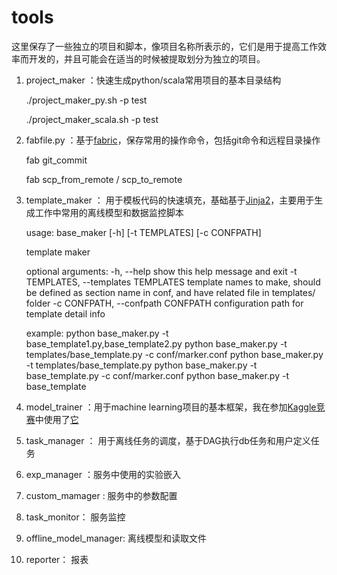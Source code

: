 # tools

这里保存了一些独立的项目和脚本，像项目名称所表示的，它们是用于提高工作效率而开发的，并且可能会在适当的时候被提取划分为独立的项目。

1. project_maker ：快速生成python/scala常用项目的基本目录结构

    ./project_maker_py.sh -p test
    
    ./project_maker_scala.sh -p test
    
2. fabfile.py ：基于[fabric](http://www.fabfile.org/)，保存常用的操作命令，包括git命令和远程目录操作

    fab git_commit
    
    fab scp_from_remote / scp_to_remote
    
3. template_maker ： 用于模板代码的快速填充，基础基于[Jinja2](http://jinja.pocoo.org/)，主要用于生成工作中常用的离线模型和数据监控脚本

    usage: base_maker [-h] [-t TEMPLATES] [-c CONFPATH]

    template maker

    optional arguments:
      -h, --help            show this help message and exit
      -t TEMPLATES, --templates TEMPLATES
                            template names to make, should be defined as section
                            name in conf, and have related file in templates/
                            folder
      -c CONFPATH, --confpath CONFPATH
                            configuration path for template detail info

    example:
                        python base_maker.py -t base_template1.py,base_template2.py
                        python base_maker.py -t templates/base_template.py -c conf/marker.conf
                        python base_maker.py -t templates/base_template.py 
                        python base_maker.py -t base_template.py -c conf/marker.conf
                        python base_maker.py -t base_template

4. model_trainer ：用于machine learning项目的基本框架，我在参加[Kaggle竞赛](https://www.kaggle.com/c/shelter-animal-outcomes)中使用了[它](https://github.com/linpingta/shelter-animal-outcome)
5. task_manager ： 用于离线任务的调度，基于DAG执行db任务和用户定义任务
6. exp_manager ：服务中使用的实验嵌入
7. custom_mamager  : 服务中的参数配置
8. task_monitor： 服务监控
9. offline_model_manager: 离线模型和读取文件
10. reporter： 报表

